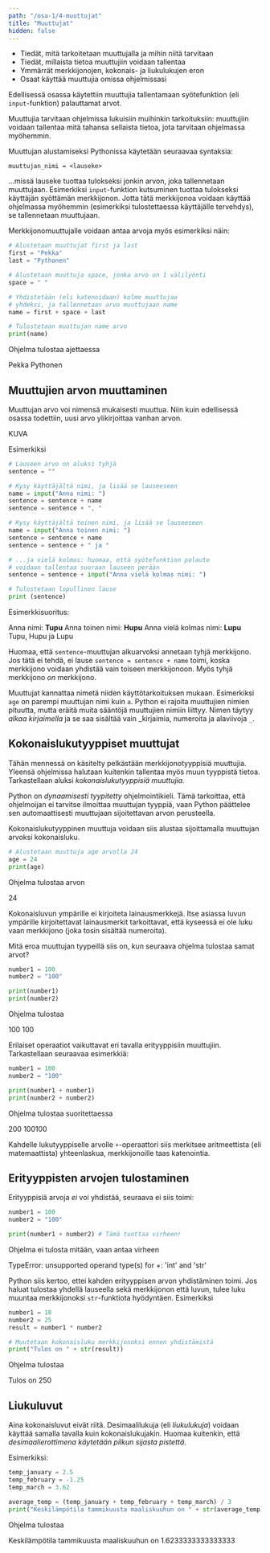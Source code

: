 ```yaml
---
path: "/osa-1/4-muuttujat"
title: "Muuttujat"
hidden: false
---
```


<text-box variant='learningObjectives' name='Oppimistavoitteet'>

- Tiedät, mitä tarkoitetaan muuttujalla ja mihin niitä tarvitaan
- Tiedät, millaista tietoa muuttujiin voidaan tallentaa
- Ymmärrät merkkijonojen, kokonais- ja liukulukujen eron
- Osaat käyttää muuttujia omissa ohjelmissasi

</text-box>


Edellisessä osassa käytettiin muuttujia tallentamaan syötefunktion (eli `input`-funktion) palauttamat arvot.

Muuttujia tarvitaan ohjelmissa lukuisiin muihinkin tarkoituksiin: muuttujiin voidaan tallentaa mitä tahansa sellaista tietoa, jota tarvitaan ohjelmassa myöhemmin.

Muuttujan alustamiseksi Pythonissa käytetään seuraavaa syntaksia:

`muuttujan_nimi = <lauseke>`

...missä lauseke tuottaa tulokseksi jonkin arvon, joka tallennetaan muuttujaan. Esimerkiksi `input`-funktion kutsuminen tuottaa tulokseksi käyttäjän syöttämän merkkijonon. Jotta tätä merkkijonoa voidaan käyttää ohjelmassa myöhemmin (esimerkiksi tulostettaessa käyttäjälle tervehdys), se tallennetaan muuttujaan.

Merkkijonomuuttujalle voidaan antaa arvoja myös esimerkiksi näin:

```python
# Alustetaan muuttujat first ja last
first = "Pekka"
last = "Pythonen"

# Alustetaan muuttuja space, jonka arvo on 1 välilyönti
space = " "

# Yhdistetään (eli katenoidaan) kolme muuttujaa
# yhdeksi, ja tallennetaan arvo muuttujaan name
name = first + space + last

# Tulostetaan muuttujan name arvo
print(name)
```

Ohjelma tulostaa ajettaessa

<sample-output>

Pekka Pythonen

</sample-output>

## Muuttujien arvon muuttaminen

Muuttujan arvo voi nimensä mukaisesti muuttua. Niin kuin edellisessä osassa todettiin, uusi arvo ylikirjoittaa vanhan arvon.

KUVA

Esimerkiksi

```python
# Lauseen arvo on aluksi tyhjä
sentence = ""

# Kysy käyttäjältä nimi, ja lisää se lauseeseen
name = input("Anna nimi: ")
sentence = sentence + name
sentence = sentence + ", "

# Kysy käyttäjältä toinen nimi, ja lisää se lauseeseen
name = input("Anna toinen nimi: ")
sentence = sentence + name
sentence = sentence + " ja "

# ...ja vielä kolmas: huomaa, että syötefunktion palaute
# voidaan tallentaa suoraan lauseen perään
sentence = sentence + input("Anna vielä kolmas nimi: ")

# Tulostetaan lopullinen lause
print (sentence)
```

Esimerkkisuoritus:

<sample-output>

Anna nimi: **Tupu**
Anna toinen nimi: **Hupu**
Anna vielä kolmas nimi: **Lupu**
Tupu, Hupu ja Lupu

</sample-output>

Huomaa, että `sentence`-muuttujan alkuarvoksi annetaan tyhjä merkkijono. Jos tätä ei tehdä, ei lause `sentence = sentence + name` toimi, koska merkkijono voidaan yhdistää vain toiseen merkkijonoon. Myös tyhjä merkkijono _on_ merkkijono.

<text-box variant="hint">

Muuttujat kannattaa nimetä niiden käyttötarkoituksen mukaan. Esimerkiksi `age` on parempi muuttujan nimi kuin `a`. Python ei rajoita muuttujien nimien pituutta, mutta eräitä muita sääntöjä muuttujien nimiin liittyy. Nimen täytyy _alkaa kirjaimella_ ja se saa sisältää vain _kirjaimia, numeroita ja alaviivoja `_`.

</text-box>

## Kokonaislukutyyppiset muuttujat

Tähän mennessä on käsitelty pelkästään merkkijonotyyppisiä muuttujia. Yleensä ohjelmissa halutaan kuitenkin tallentaa myös muun tyyppistä tietoa. Tarkastellaan aluksi _kokonaislukutyyppisiä muuttujia_.

Python on _dynaamisesti tyypitetty_ ohjelmointikieli. Tämä tarkoittaa, että ohjelmoijan ei tarvitse ilmoittaa muuttujan tyyppiä, vaan Python päättelee sen automaattisesti muuttujaan sijoitettavan arvon perusteella.

Kokonaislukutyyppinen muuttuja voidaan siis alustaa sijoittamalla muuttujan arvoksi kokonaisluku.

```python
# Alustetaan muuttuja age arvolla 24
age = 24
print(age)
```

Ohjelma tulostaa arvon

<sample-output>

24

</sample-output>

Kokonaisluvun ympärille ei kirjoiteta lainausmerkkejä. Itse asiassa luvun ympärille kirjoitettavat lainausmerkit tarkoittavat, että kyseessä ei ole luku vaan merkkijono (joka tosin sisältää numeroita).

Mitä eroa muuttujan tyypeillä siis on, kun seuraava ohjelma tulostaa samat arvot?

```python
number1 = 100
number2 = "100"

print(number1)
print(number2)
```

Ohjelma tulostaa

<sample-output>

100
100

</sample-output>

Erilaiset operaatiot vaikuttavat eri tavalla erityyppisiin muuttujiin. Tarkastellaan seuraavaa esimerkkiä:

```python
number1 = 100
number2 = "100"

print(number1 + number1)
print(number2 + number2)
```

Ohjelma tulostaa suoritettaessa

<sample-output>

200
100100

</sample-output>

Kahdelle lukutyyppiselle arvolle `+`-operaattori siis merkitsee aritmeettista (eli matemaattista) yhteenlaskua, merkkijonoille taas katenointia.

## Erityyppisten arvojen tulostaminen

Erityyppisiä arvoja _ei_ voi yhdistää, seuraava ei siis toimi:

```python
number1 = 100
number2 = "100"

print(number1 + number2) # Tämä tuottaa virheen!
```

Ohjelma ei tulosta mitään, vaan antaa virheen

<sample-output>

TypeError: unsupported operand type(s) for +: 'int' and 'str'

</sample-output>

Python siis kertoo, ettei kahden erityyppisen arvon yhdistäminen toimi. Jos haluat tulostaa yhdellä lauseella sekä merkkijonon että luvun, tulee luku muuntaa merkkijonoksi `str`-funktiota hyödyntäen. Esimerkiksi

```python
number1 = 10
number2 = 25
result = number1 * number2

# Muutetaan kokonaisluku merkkijonoksi ennen yhdistämistä
print("Tulos on " + str(result))
```

Ohjelma tulostaa

<sample-output>

Tulos on 250

</sample-output>

## Liukuluvut

Aina kokonaisluvut eivät riitä. Desimaalilukuja (eli _liukulukuja_) voidaan käyttää samalla tavalla kuin kokonaislukujakin. Huomaa kuitenkin, että _desimaalierottimena käytetään pilkun sijasta pistettä_.

Esimerkiksi:

```python
temp_january = 2.5
temp_february = -1.25
temp_march = 3.62

average_temp = (temp_january + temp_february + temp_march) / 3
print("Keskilämpötila tammikuusta maaliskuuhun on " + str(average_temp))
```

Ohjelma tulostaa

<sample-output>

Keskilämpötila tammikuusta maaliskuuhun on 1.6233333333333333

</sample-output>





